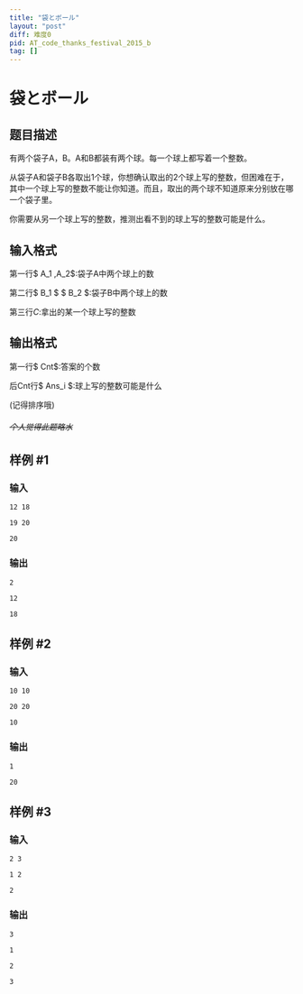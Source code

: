 ```yaml
---
title: "袋とボール"
layout: "post"
diff: 难度0
pid: AT_code_thanks_festival_2015_b
tag: []
---
```


# 袋とボール

## 题目描述

有两个袋子A，B。A和B都装有两个球。每一个球上都写着一个整数。

从袋子A和袋子B各取出1个球，你想确认取出的2个球上写的整数，但困难在于，其中一个球上写的整数不能让你知道。而且，取出的两个球不知道原来分别放在哪一个袋子里。

你需要从另一个球上写的整数，推测出看不到的球上写的整数可能是什么。

## 输入格式

第一行$ A_1 ,A_2$:袋子A中两个球上的数

第二行$ B_1 $  $ B_2 $:袋子B中两个球上的数

第三行$C$:拿出的某一个球上写的整数

## 输出格式

第一行$ Cnt$:答案的个数

后Cnt行$ Ans_i $:球上写的整数可能是什么

(记得排序哦)

###### ~~个人觉得此题略水~~

## 样例 #1

### 输入

```
12 18
19 20
20
```

### 输出

```
2
12
18
```

## 样例 #2

### 输入

```
10 10
20 20
10
```

### 输出

```
1
20
```

## 样例 #3

### 输入

```
2 3
1 2
2
```

### 输出

```
3
1
2
3
```

